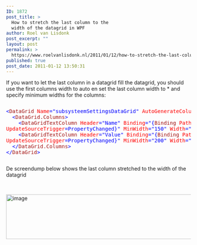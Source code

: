 ```yaml
---
ID: 1872
post_title: >
  How to stretch the last column to the
  width of the datagrid in WPF
author: Roel van Lisdonk
post_excerpt: ""
layout: post
permalink: >
  https://www.roelvanlisdonk.nl/2011/01/12/how-to-stretch-the-last-column-to-the-width-of-the-datagrid-in-wpf/
published: true
post_date: 2011-01-12 13:50:31
---
```

<p>If you want to let the last column in a datagrid fill the datagrid, you should use the first columns width to auto en set the last column width to * and specify minimum widths for the columns:</p>  <pre class="code"><p><span style="color: blue">&lt;</span><span style="color: #a31515">DataGrid </span><span style="color: red">Name</span><span style="color: blue">=&quot;subsysteemSettingsDataGrid&quot; </span><span style="color: red">AutoGenerateColumns</span><span style="color: blue">=&quot;False&quot; </span><span style="color: red">HeadersVisibility</span><span style="color: blue">=&quot;Column&quot; </span><span style="color: red">HorizontalAlignment</span><span style="color: blue">=&quot;Stretch&quot; </span><span style="color: red">Margin</span><span style="color: blue">=&quot;10&quot; </span><span style="color: red">HorizontalGridLinesBrush</span><span style="color: blue">=&quot;LightGray&quot; </span><span style="color: red">VerticalGridLinesBrush</span><span style="color: blue">=&quot;LightGray&quot; </span><span style="color: red">HorizontalScrollBarVisibility</span><span style="color: blue">=&quot;Disabled&quot; </span><span style="color: red">CanUserAddRows</span><span style="color: blue">=&quot;False&quot; </span><span style="color: red">BorderBrush</span><span style="color: blue">=&quot;#FF8C8E94&quot; </span><span style="color: red">SelectionUnit</span><span style="color: blue">=&quot;FullRow&quot;  </span><span style="color: red">CellStyle</span><span style="color: blue">=&quot;{</span><span style="color: #a31515">StaticResource </span><span style="color: red">SelectedSubDataGridCellStyle</span><span style="color: blue">}&quot;&gt;
  &lt;</span><span style="color: #a31515">DataGrid.Columns</span><span style="color: blue">&gt;
    &lt;</span><span style="color: #a31515">DataGridTextColumn </span><span style="color: red">Header</span><span style="color: blue">=&quot;Name&quot; </span><span style="color: red">Binding</span><span style="color: blue">=&quot;{</span><span style="color: #a31515">Binding </span><span style="color: red">Path</span><span style="color: blue">=Name, </span><span style="color: red">Mode</span><span style="color: blue">=TwoWay, <br /></span><span style="color: red">UpdateSourceTrigger</span><span style="color: blue">=PropertyChanged}&quot; </span><span style="color: red">MinWidth</span><span style="color: blue">=&quot;150&quot; </span><span style="color: red">Width</span><span style="color: blue">=&quot;Auto&quot; /&gt;
    &lt;</span><span style="color: #a31515">DataGridTextColumn </span><span style="color: red">Header</span><span style="color: blue">=&quot;Value&quot; </span><span style="color: red">Binding</span><span style="color: blue">=&quot;{</span><span style="color: #a31515">Binding </span><span style="color: red">Path</span><span style="color: blue">=Value, </span><span style="color: red">Mode</span><span style="color: blue">=TwoWay, <br /></span><span style="color: red">UpdateSourceTrigger</span><span style="color: blue">=PropertyChanged}&quot; </span><span style="color: red">MinWidth</span><span style="color: blue">=&quot;200&quot; </span><span style="color: red">Width</span><span style="color: blue">=&quot;*&quot; /&gt;
  &lt;/</span><span style="color: #a31515">DataGrid.Columns</span><span style="color: blue">&gt;
&lt;/</span><span style="color: #a31515">DataGrid</span><span style="color: blue">&gt;
</span></p></pre>
<a href="http://11011.net/software/vspaste"></a>

<p>De screendump below shows the last column stretched to the width of the datagrid</p>

<p>&#160;</p>

<p><a href="http://www.roelvanlisdonk.nl/wp-content/uploads/2011/01/image2.png"><img style="border-bottom: 0px; border-left: 0px; display: inline; border-top: 0px; border-right: 0px" title="image" border="0" alt="image" src="http://www.roelvanlisdonk.nl/wp-content/uploads/2011/01/image_thumb2.png" width="751" height="122" /></a></p>